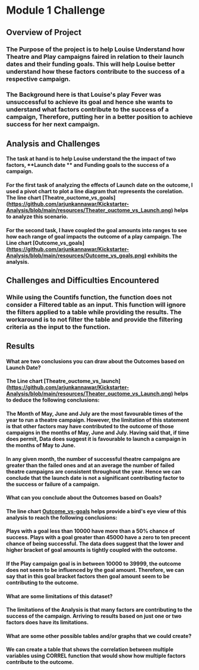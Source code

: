 # Module 1 Challenge

## Overview of Project

### The Purpose of the project is to help Louise Understand how Theatre and Play campaigns faired  in relation to their launch dates and their funding goals. This will help Louise better understand how these factors contribute to the success of a respective campaign.

### The Background here is that Louise's play Fever was unsuccessful to achieve its goal and hence she wants to understand what factors contribute to the success of a campaign, Therefore, putting her in a better position to achieve success for her next campaign.

## Analysis and Challenges

#### The task at hand is to help Louise understand the the impact of two factors, **Launch date ** and **Funding goals** to the success of a campaign.
 
#### For the first task of analyzing the effects of **Launch date** on the **outcome**, I used a pivot chart to plot a line diagram that represents the corelation. The line chart [Theatre_ouctome_vs_goals] (https://github.com/arjunkannawar/Kickstarter-Analysis/blob/main/resources/Theater_ouctome_vs_Launch.png) helps to analyze this scenario.

#### For the second task, I have coupled the goal amounts into ranges to see how each range of goal impacts the outcome of a play campaign. The Line chart [Outcome_vs_goals] (https://github.com/arjunkannawar/Kickstarter-Analysis/blob/main/resources/Outcome_vs_goals.png) exhibits the analysis.

## Challenges and Difficulties Encountered

### While using the **Countifs** function, the function does not consider a Filtered table as an input. This function will ignore the filters applied to a table while providing the results. The workaround is to not filter the table and provide the filtering criteria as the input to the function.

## Results

#### What are two conclusions you can draw about the Outcomes based on Launch Date?

#### The Line chart [Theatre_ouctome_vs_launch] (https://github.com/arjunkannawar/Kickstarter-Analysis/blob/main/resources/Theater_ouctome_vs_Launch.png) helps to deduce the following conclusions: 

#### The Month of May, June and July are the most favourable times of the year to run a theatre campaign. However, the limitation of this statement is that other factors may have contributed to the outcome of those campaigns in the months of May, June and July. Having said that, if time does permit, Data does suggest it is favourable to launch a campaign in the months of May to June. 

#### In any given month, the number of successful theatre campaigns are greater than the failed ones and at an average the number of failed theatre campaigns are consistent throughout the year. Hence we can conclude that the launch date is not a significant contributing factor to the success or failure of a campaign.

#### What can you conclude about the Outcomes based on Goals?

#### The line chart [Outcome_vs-goals](https://github.com/arjunkannawar/Kickstarter-Analysis/blob/main/resources/Outcome_vs_goals.png) helps provide a bird's eye view of this analysis to reach the following conclusions:

#### Plays with a goal less than 10000 have more than a 50% chance of success. Plays with a goal greater than 45000 have a zero to ten precent chance of being successful. The data does suggest that the lower and higher bracket of goal amounts is tightly coupled with the  outcome.

#### If the Play campaign goal is in between 10000 to 39999, the outcome does not seem to be influenced by the goal amount. Therefore, we can say that in this goal bracket factors then goal amount seem to be contributing to the outcome.

#### What are some limitations of this dataset? 

#### The limitations of the Analysis is that many factors are contributing to the success of the campaign. Arriving to results based on just one or two factors does have its limitations. 

#### What are some other possible tables and/or graphs that we could create?

#### We can create a table that shows the correlation between multiple variables using **CORREL** function that would show how multiple factors contribute to the outcome. 
